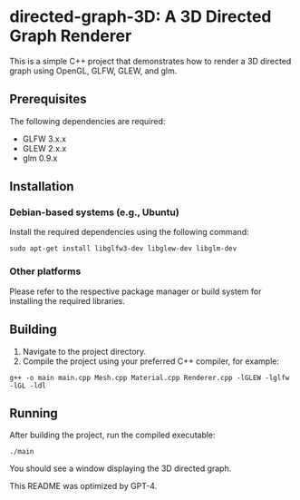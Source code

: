 # directed-graph-3D: A 3D Directed Graph Renderer

This is a simple C++ project that demonstrates how to render a 3D directed graph using OpenGL, GLFW, GLEW, and glm.

## Prerequisites

The following dependencies are required:

- GLFW 3.x.x
- GLEW 2.x.x
- glm 0.9.x

## Installation

### Debian-based systems (e.g., Ubuntu)

Install the required dependencies using the following command:

`sudo apt-get install libglfw3-dev libglew-dev libglm-dev`


### Other platforms

Please refer to the respective package manager or build system for installing the required libraries.

## Building

1. Navigate to the project directory.
2. Compile the project using your preferred C++ compiler, for example:

`g++ -o main main.cpp Mesh.cpp Material.cpp Renderer.cpp -lGLEW -lglfw -lGL -ldl`


## Running

After building the project, run the compiled executable:

`./main`


You should see a window displaying the 3D directed graph.

This README was optimized by GPT-4.